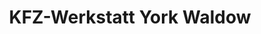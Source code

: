 ---
title: "KFZ-Werkstatt York Waldow"
url: /pampow/kfz-werkstatt-york-waldow/
shop: Autowerkstatt
---